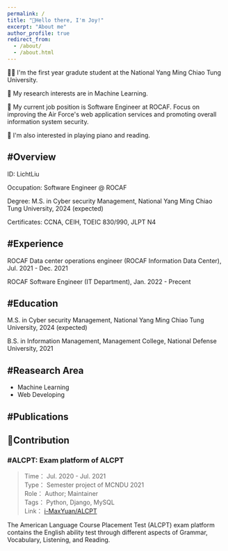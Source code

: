 ```yaml
---
permalink: /
title: "👋Hello there, I'm Joy!"
excerpt: "About me"
author_profile: true
redirect_from:
  - /about/
  - /about.html
---
```


👩‍💻 I'm the first year gradute student at the National Yang Ming Chiao Tung University.

🔬 My research interests are in Machine Learning.

💼 My current job position is Software Engineer at ROCAF. Focus on improving the Air Force's web application services and promoting overall information system security.

📍 I'm also interested in playing piano and reading.


## #Overview
ID: LichtLiu 

Occupation: 	Software Engineer @ ROCAF

Degree: 	M.S. in Cyber security Management, National Yang Ming Chiao Tung University, 2024 (expected)  

Certificates: 	CCNA, CEIH, TOEIC 830/990, JLPT N4  

## #Experience

ROCAF  Data center operations engineer (ROCAF Information Data Center), Jul. 2021 - Dec. 2021

ROCAF  Software Engineer (IT Department), Jan. 2022 - Precent

## #Education

M.S. in Cyber security Management, National Yang Ming Chiao Tung University, 2024 (expected)

B.S. in Information Management, Management College, National Defense University, 2021

## #Reasearch Area

* Machine Learning
* Web Developing

## #Publications

## 🤖Contribution

### #ALCPT: Exam platform of ALCPT


> Time： Jul. 2020 - Jul. 2021  
> Type： Semester project of MCNDU 2021  
> Role： Author; Maintainer  
> Tags： Python, Django, MySQL  
> Link： [i-MaxYuan/ALCPT](https://github.com/i-MaxYuan/ALCPT)  

The American Language Course Placement Test (ALCPT) exam platform contains the English ability test through different aspects of Grammar, Vocabulary, Listening, and Reading.



